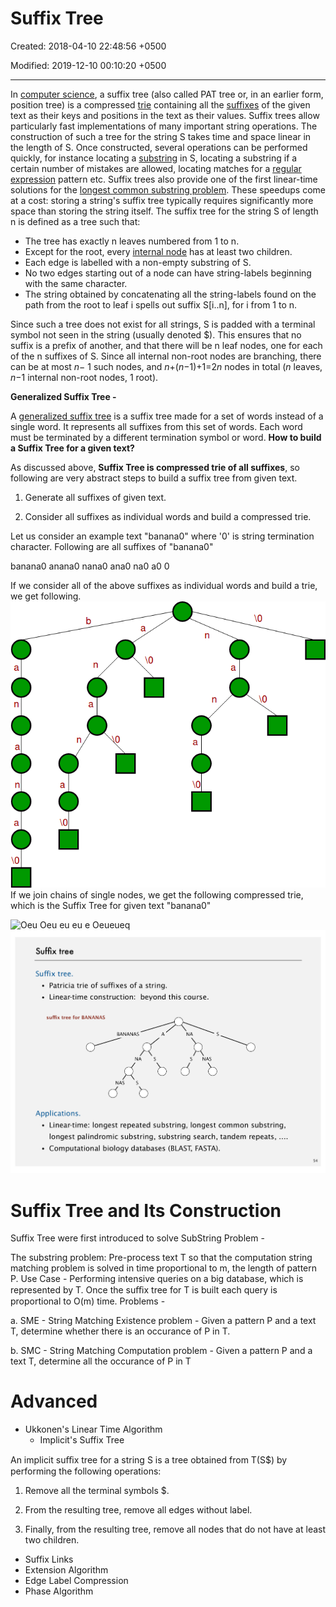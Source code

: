 # Suffix Tree

Created: 2018-04-10 22:48:56 +0500

Modified: 2019-12-10 00:10:20 +0500

---

In [computer science](https://en.wikipedia.org/wiki/Computer_science), a suffix tree (also called PAT tree or, in an earlier form, position tree) is a compressed [trie](https://en.wikipedia.org/wiki/Trie) containing all the [suffixes](https://en.wikipedia.org/wiki/Suffix_(computer_science)) of the given text as their keys and positions in the text as their values. Suffix trees allow particularly fast implementations of many important string operations.
The construction of such a tree for the string S takes time and space linear in the length of S. Once constructed, several operations can be performed quickly, for instance locating a [substring](https://en.wikipedia.org/wiki/Substring) in S, locating a substring if a certain number of mistakes are allowed, locating matches for a [regular expression](https://en.wikipedia.org/wiki/Regular_expression) pattern etc. Suffix trees also provide one of the first linear-time solutions for the [longest common substring problem](https://en.wikipedia.org/wiki/Longest_common_substring_problem). These speedups come at a cost: storing a string's suffix tree typically requires significantly more space than storing the string itself.
The suffix tree for the string S of length n is defined as a tree such that:
-   The tree has exactly n leaves numbered from 1 to n.
-   Except for the root, every [internal node](https://en.wikipedia.org/wiki/Tree_(data_structure)#Terminology) has at least two children.
-   Each edge is labelled with a non-empty substring of S.
-   No two edges starting out of a node can have string-labels beginning with the same character.
-   The string obtained by concatenating all the string-labels found on the path from the root to leaf i spells out suffix S[i..n], for i from 1 to n.

Since such a tree does not exist for all strings, S is padded with a terminal symbol not seen in the string (usually denoted $). This ensures that no suffix is a prefix of another, and that there will be n leaf nodes, one for each of the n suffixes of S. Since all internal non-root nodes are branching, there can be at most *n*− 1 such nodes, and *n*+(*n*−1)+1=2*n* nodes in total (*n* leaves, *n*−1 internal non-root nodes, 1 root).

**Generalized Suffix Tree -**

A [generalized suffix tree](https://en.wikipedia.org/wiki/Generalized_suffix_tree) is a suffix tree made for a set of words instead of a single word. It represents all suffixes from this set of words. Each word must be terminated by a different termination symbol or word.
**How to build a Suffix Tree for a given text?**

As discussed above, **Suffix Tree is compressed trie of all suffixes**, so following are very abstract steps to build a suffix tree from given text.

1) Generate all suffixes of given text.

2) Consider all suffixes as individual words and build a compressed trie.

Let us consider an example text "banana0" where '0' is string termination character. Following are all suffixes of "banana0"

banana0
anana0
nana0
ana0
na0
a0
0

If we consider all of the above suffixes as individual words and build a trie, we get following.
![](media/Suffix-Tree-image1.png)
If we join chains of single nodes, we get the following compressed trie, which is the Suffix Tree for given text "banana0"

![Oeu Oeu eu eu e Oeueueq ](media/Suffix-Tree-image2.png)
![Suffix tree Suffix tree. • Patricia trie of suffixes of a string. • Linear-time construction: beyond this course. suffix tree for BANANAS BANANAS s b s s s NAS ](media/Suffix-Tree-image3.png)
# Suffix Tree and Its Construction

Suffix Tree were first introduced to solve SubString Problem -

The substring problem: Pre-process text T so that the computation string matching problem is solved in time proportional to m, the length of pattern P.
Use Case - Performing intensive queries on a big database, which is represented by T. Once the suﬃx tree for T is built each query is proportional to O(m) time.
Problems -

a.  SME - String Matching Existence problem - Given a pattern P and a text T, determine whether there is an occurance of P in T.

b.  SMC - String Matching Computation problem - Given a pattern P and a text T, determine all the occurance of P in T
# Advanced
-   Ukkonen's Linear Time Algorithm
    -   Implicit's Suffix Tree

An implicit suﬃx tree for a string S is a tree obtained from T(S$) by performing the following operations:

1. Remove all the terminal symbols $.

2. From the resulting tree, remove all edges without label.

3. Finally, from the resulting tree, remove all nodes that do not have at least two children.
-   Suffix Links
-   Extension Algorithm
-   Edge Label Compression
-   Phase Algorithm
